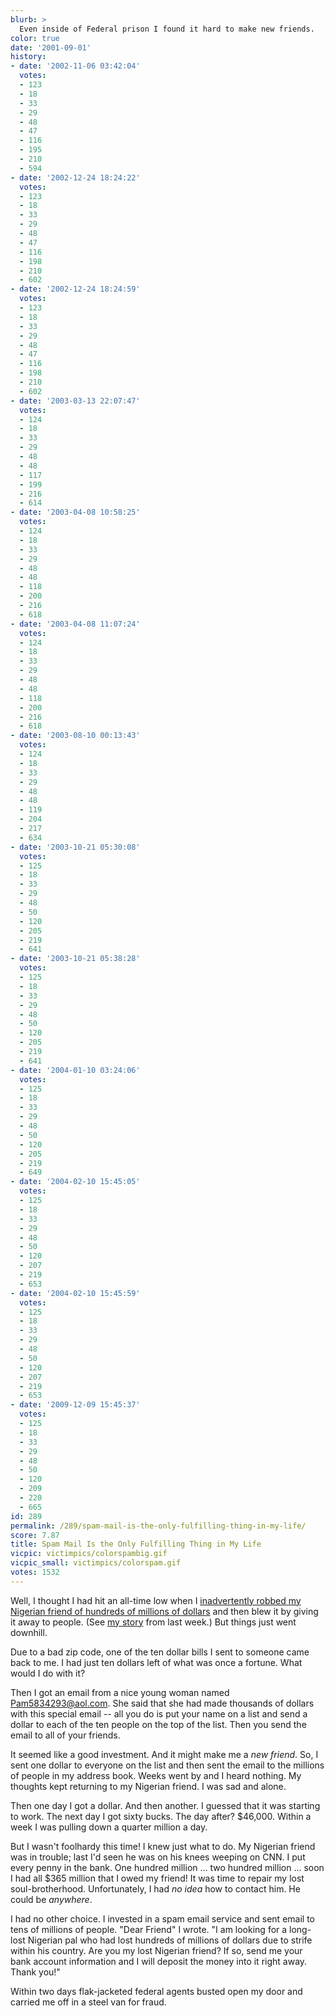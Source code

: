 ```yaml
---
blurb: >
  Even inside of Federal prison I found it hard to make new friends.
color: true
date: '2001-09-01'
history:
- date: '2002-11-06 03:42:04'
  votes:
  - 123
  - 18
  - 33
  - 29
  - 48
  - 47
  - 116
  - 195
  - 210
  - 594
- date: '2002-12-24 18:24:22'
  votes:
  - 123
  - 18
  - 33
  - 29
  - 48
  - 47
  - 116
  - 198
  - 210
  - 602
- date: '2002-12-24 18:24:59'
  votes:
  - 123
  - 18
  - 33
  - 29
  - 48
  - 47
  - 116
  - 198
  - 210
  - 602
- date: '2003-03-13 22:07:47'
  votes:
  - 124
  - 18
  - 33
  - 29
  - 48
  - 48
  - 117
  - 199
  - 216
  - 614
- date: '2003-04-08 10:58:25'
  votes:
  - 124
  - 18
  - 33
  - 29
  - 48
  - 48
  - 118
  - 200
  - 216
  - 618
- date: '2003-04-08 11:07:24'
  votes:
  - 124
  - 18
  - 33
  - 29
  - 48
  - 48
  - 118
  - 200
  - 216
  - 618
- date: '2003-08-10 00:13:43'
  votes:
  - 124
  - 18
  - 33
  - 29
  - 48
  - 48
  - 119
  - 204
  - 217
  - 634
- date: '2003-10-21 05:30:08'
  votes:
  - 125
  - 18
  - 33
  - 29
  - 48
  - 50
  - 120
  - 205
  - 219
  - 641
- date: '2003-10-21 05:38:28'
  votes:
  - 125
  - 18
  - 33
  - 29
  - 48
  - 50
  - 120
  - 205
  - 219
  - 641
- date: '2004-01-10 03:24:06'
  votes:
  - 125
  - 18
  - 33
  - 29
  - 48
  - 50
  - 120
  - 205
  - 219
  - 649
- date: '2004-02-10 15:45:05'
  votes:
  - 125
  - 18
  - 33
  - 29
  - 48
  - 50
  - 120
  - 207
  - 219
  - 653
- date: '2004-02-10 15:45:59'
  votes:
  - 125
  - 18
  - 33
  - 29
  - 48
  - 50
  - 120
  - 207
  - 219
  - 653
- date: '2009-12-09 15:45:37'
  votes:
  - 125
  - 18
  - 33
  - 29
  - 48
  - 50
  - 120
  - 209
  - 220
  - 665
id: 289
permalink: /289/spam-mail-is-the-only-fulfilling-thing-in-my-life/
score: 7.87
title: Spam Mail Is the Only Fulfilling Thing in My Life
vicpic: victimpics/colorspambig.gif
vicpic_small: victimpics/colorspam.gif
votes: 1532
---
```


Well, I thought I had hit an all-time low when I [inadvertently robbed
my Nigerian friend of hundreds of millions of
dollars](%ARTICLE[278]%) and then blew it by giving it away to
people. (See [my story](%ARTICLE[278]%) from last week.) But things
just went downhill.

Due to a bad zip code, one of the ten dollar bills I sent to someone
came back to me. I had just ten dollars left of what was once a fortune.
What would I do with it?

Then I got an email from a nice young woman named Pam5834293@aol.com.
She said that she had made thousands of dollars with this special email
-- all you do is put your name on a list and send a dollar to each of
the ten people on the top of the list. Then you send the email to all of
your friends.

It seemed like a good investment. And it might make me a *new friend*.
So, I sent one dollar to everyone on the list and then sent the email to
the millions of people in my address book. Weeks went by and I heard
nothing. My thoughts kept returning to my Nigerian friend. I was sad and
alone.

Then one day I got a dollar. And then another. I guessed that it was
starting to work. The next day I got sixty bucks. The day after?
$46,000. Within a week I was pulling down a quarter million a day.

But I wasn't foolhardy this time! I knew just what to do. My Nigerian
friend was in trouble; last I'd seen he was on his knees weeping on CNN.
I put every penny in the bank. One hundred million ... two hundred
million ... soon I had all $365 million that I owed my friend! It was
time to repair my lost soul-brotherhood. Unfortunately, I had *no idea*
how to contact him. He could be *anywhere*.

I had no other choice. I invested in a spam email service and sent email
to tens of millions of people. "Dear Friend" I wrote. "I am looking for
a long-lost Nigerian pal who had lost hundreds of millions of dollars
due to strife within his country. Are you my lost Nigerian friend? If
so, send me your bank account information and I will deposit the money
into it right away. Thank you!"

Within two days flak-jacketed federal agents busted open my door and
carried me off in a steel van for fraud.